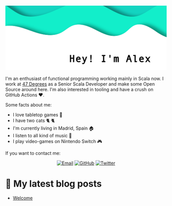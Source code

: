 ![](images/header.png)

I'm an enthusiast of functional programming working mainly in Scala now. I work at [47 Degrees](https://www.47deg.com) as a Senior Scala Developer and make some Open Source around here. I'm also interested in tooling and have a crush on GitHub Actions :heart:.

Some facts about me:

- I love tabletop games :game_die:
- I have two cats :cat2: :cat2:
- I'm currently living in Madrid, Spain :house:
- I listen to all kind of music :musical_note:
- I play video-games on Nintendo Switch :video_game:

If you want to contact me:

<p align="center">
    <a href="mailto:info@alejandrohdezma.com" target="_blank"><img src="https://img.icons8.com/doodle/50/000000/email.png" alt="Email"/></a>
	<a href="https://github.com/alejandrohdezma" target="_blank"><img src="https://img.icons8.com/doodle/50/000000/github.png" alt="GitHub"/></a>
	<a href="https://twitter.com/alejandrohdezma" target="_blank"><img src="https://img.icons8.com/doodle/50/000000/twitter.png" alt="Twitter"/></a>
</p>

# :green_book: My latest blog posts

<!-- BLOG-POST-LIST:START -->
- [Welcome](https://alejandrohdezma.com/welcome)
<!-- BLOG-POST-LIST:END -->